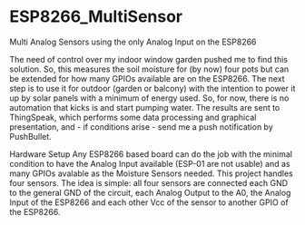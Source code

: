 # ESP8266_MultiSensor
Multi Analog Sensors using the only Analog Input on the ESP8266

The need of control over my indoor window garden pushed me to find this solution.
So, this measures the soil moisture for (by now) four pots but can be extended for how many GPIOs available are on the ESP8266. The next step is to use it for outdoor (garden or balcony) with the intention to power it up by solar panels with a minimum of energy used. So, for now, there is no automation that kicks is and start pumping water. The results are sent to ThingSpeak, which performs some data processing and graphical presentation, and - if conditions arise - send me a push notification by PushBullet.

Hardware Setup
Any ESP8266 based board can do the job with the minimal condition to have the Analog Input available (ESP-01 are not usable) and as many GPIOs avalable as the Moisture Sensors needed. This project handles four sensors.
The idea is simple: all four sensors are connected each GND to the general GND of the circuit, each Analog Output to the A0, the Analog Input of the ESP8266 and each other Vcc of the sensor to another GPIO of the ESP8266.
